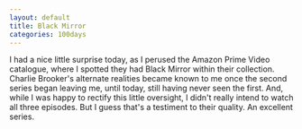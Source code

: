 ```yaml
---
layout: default
title: Black Mirror
categories: 100days
---
```


I had a nice little surprise today, as I perused the Amazon Prime Video catalogue, where I spotted they had Black Mirror within their collection. Charlie Brooker's alternate realities became known to me once the second series began leaving me, until today, still having never seen the first. And, while I was happy to rectify this little oversight, I didn't really intend to watch all three episodes. But I guess that's a testiment to their quality. An excellent series.
